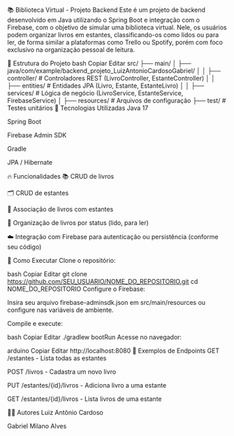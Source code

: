 📚 Biblioteca Virtual - Projeto Backend
Este é um projeto de backend desenvolvido em Java utilizando o Spring Boot e integração com o Firebase, com o objetivo de simular uma biblioteca virtual. Nele, os usuários podem organizar livros em estantes, classificando-os como lidos ou para ler, de forma similar a plataformas como Trello ou Spotify, porém com foco exclusivo na organização pessoal de leitura.

📁 Estrutura do Projeto
bash
Copiar
Editar
src/
├── main/
│   ├── java/com/example/backend_projeto_LuizAntonioCardosoGabriel/
│   │   ├── controller/      # Controladores REST (LivroController, EstanteController)
│   │   ├── entities/        # Entidades JPA (Livro, Estante, EstanteLivro)
│   │   ├── services/        # Lógica de negócio (LivroService, EstanteService, FirebaseService)
│   ├── resources/           # Arquivos de configuração
├── test/                    # Testes unitários
🔧 Tecnologias Utilizadas
Java 17

Spring Boot

Firebase Admin SDK

Gradle

JPA / Hibernate

🔥 Funcionalidades
📚 CRUD de livros

🗂️ CRUD de estantes

🔁 Associação de livros com estantes

📌 Organização de livros por status (lido, para ler)

☁️ Integração com Firebase para autenticação ou persistência (conforme seu código)

🚀 Como Executar
Clone o repositório:

bash
Copiar
Editar
git clone https://github.com/SEU_USUARIO/NOME_DO_REPOSITORIO.git
cd NOME_DO_REPOSITORIO
Configure o Firebase:

Insira seu arquivo firebase-adminsdk.json em src/main/resources ou configure nas variáveis de ambiente.

Compile e execute:

bash
Copiar
Editar
./gradlew bootRun
Acesse no navegador:

arduino
Copiar
Editar
http://localhost:8080
📌 Exemplos de Endpoints
GET /estantes - Lista todas as estantes

POST /livros - Cadastra um novo livro

PUT /estantes/{id}/livros - Adiciona livro a uma estante

GET /estantes/{id}/livros - Lista livros de uma estante

👨‍💻 Autores
Luiz Antônio Cardoso

Gabriel Milano Alves
